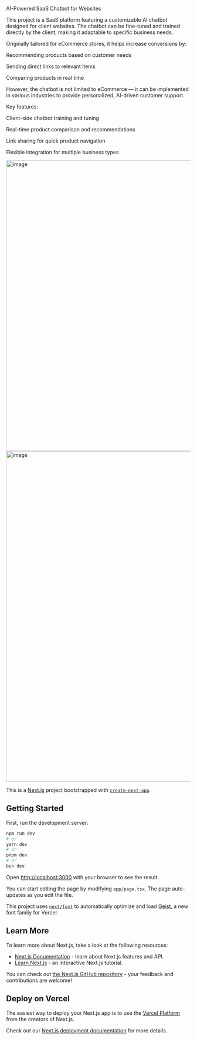 AI-Powered SaaS Chatbot for Websites

This project is a SaaS platform featuring a customizable AI chatbot designed for client websites.
The chatbot can be fine-tuned and trained directly by the client, making it adaptable to specific business needs.

Originally tailored for eCommerce stores, it helps increase conversions by:

Recommending products based on customer needs

Sending direct links to relevant items

Comparing products in real time

However, the chatbot is not limited to eCommerce — it can be implemented in various industries to provide personalized, AI-driven customer support.

Key features:

Client-side chatbot training and tuning

Real-time product comparison and recommendations

Link sharing for quick product navigation

Flexible integration for multiple business types

<img width="1617" height="793" alt="image" src="https://github.com/user-attachments/assets/8b09d86f-a1d0-4333-9e54-3ce9355a9b8e" />
<img width="1626" height="902" alt="image" src="https://github.com/user-attachments/assets/52ea365b-2971-446c-b464-84cd0c63d956" />



This is a [Next.js](https://nextjs.org) project bootstrapped with [`create-next-app`](https://nextjs.org/docs/app/api-reference/cli/create-next-app).

## Getting Started

First, run the development server:

```bash
npm run dev
# or
yarn dev
# or
pnpm dev
# or
bun dev
```

Open [http://localhost:3000](http://localhost:3000) with your browser to see the result.

You can start editing the page by modifying `app/page.tsx`. The page auto-updates as you edit the file.

This project uses [`next/font`](https://nextjs.org/docs/app/building-your-application/optimizing/fonts) to automatically optimize and load [Geist](https://vercel.com/font), a new font family for Vercel.

## Learn More

To learn more about Next.js, take a look at the following resources:

- [Next.js Documentation](https://nextjs.org/docs) - learn about Next.js features and API.
- [Learn Next.js](https://nextjs.org/learn) - an interactive Next.js tutorial.

You can check out [the Next.js GitHub repository](https://github.com/vercel/next.js) - your feedback and contributions are welcome!

## Deploy on Vercel

The easiest way to deploy your Next.js app is to use the [Vercel Platform](https://vercel.com/new?utm_medium=default-template&filter=next.js&utm_source=create-next-app&utm_campaign=create-next-app-readme) from the creators of Next.js.

Check out our [Next.js deployment documentation](https://nextjs.org/docs/app/building-your-application/deploying) for more details.
